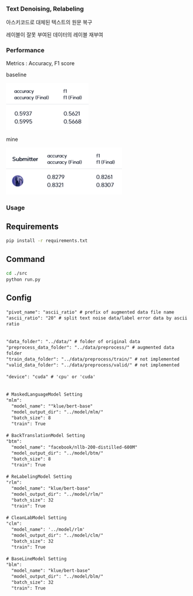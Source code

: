 ### Text Denoising, Relabeling
아스키코드로 대체된 텍스트의 원문 복구

레이블이 잘못 부여된 데이터의 레이블 재부여

### Performance
Metrics : Accuracy, F1 score

baseline

<img src='./images/baseline.png' height='128'>

mine

<img src='./images/mine.png' height='128'>



### Usage
## Requirements
```bash
pip install -r requirements.txt
```

## Command
```bash
cd ./src
python run.py
```

## Config
```
"pivot_name": "ascii_ratio" # prefix of augmented data file name
"ascii_ratio": "20" # split text noise data/label error data by ascii ratio


"data_folder": "../data/" # folder of original data
"preprocess_data_folder": "../data/preprocess/" # augmented data folder
"train_data_folder": "../data/preprocess/train/" # not implemented
"valid_data_folder": "../data/preprocess/valid/" # not implemented

"device": "cuda" # 'cpu' or 'cuda'


# MaskedLanguageModel Setting
"mlm":
  "model_name": ""klue/bert-base"
  "model_output_dir": "../model/mlm/"
  "batch_size": 8
  "train": True

# BackTranslationModel Setting
"btm":
  "model_name": "facebook/nllb-200-distilled-600M"
  "model_output_dir": "../model/btm/"
  "batch_size": 8
  "train": True

# ReLabelingModel Setting
"rlm":
  "model_name": "klue/bert-base"
  "model_output_dir": "../model/rlm/"
  "batch_size": 32
  "train": True

# CleanLabModel Setting
"clm":
  "model_name": '../model/rlm'
  "model_output_dir": "../model/clm/"
  "batch_size": 32
  "train": True

# BaseLineModel Setting
"blm":
  "model_name": "klue/bert-base"
  "model_output_dir": "../model/blm/"
  "batch_size": 32
  "train": True
```